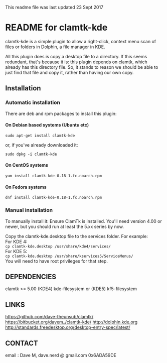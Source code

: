 This readme file was last updated 23 Sept 2017

# README for clamtk-kde

clamtk-kde is a simple plugin to allow a right-click,
context menu scan of files or folders in Dolphin,
a file manager in KDE.

All this plugin does is copy a desktop file to a
directory.  If this seems redundant, that's because it is:
this plugin depends on clamtk, which already has this directory
file. So, it stands to reason we should be able to just find that
file and copy it, rather than having our own copy.

## Installation

### Automatic installation

There are deb and rpm packages to install this plugin:

#### On Debian based systems (Ubuntu etc)

`sudo apt-get install clamtk-kde`

or, if you've already downloaded it:

`sudo dpkg -i clamtk-kde`

#### On CentOS systems

`yum install clamtk-kde-0.18-1.fc.noarch.rpm`

#### On Fedora systems

`dnf install clamtk-kde-0.18-1.fc.noarch.rpm`

### Manual installation

To manually install it:
Ensure ClamTk is installed. You'll need version 4.00 or newer,
but you should run at least the 5.xx series by now.

Copy the clamtk-kde.desktop file to the services folder. For example:  
For KDE 4:  
`cp clamtk-kde.desktop /usr/share/kde4/services/`  
For KDE 5:  
`cp clamtk-kde.desktop /usr/share/kservices5/ServiceMenus/`  
You will need to have root privileges for that step.  

DEPENDENCIES
------------

clamtk >= 5.00
(KDE4) kde-filesystem or (KDE5) kf5-filesystem

LINKS
-----

https://github.com/dave-theunsub/clamtk/
https://bitbucket.org/davem_/clamtk-kde/
http://dolphin.kde.org
http://standards.freedesktop.org/desktop-entry-spec/latest/

CONTACT
-------

email : Dave M, dave.nerd @ gmail.com
0x6ADA59DE
